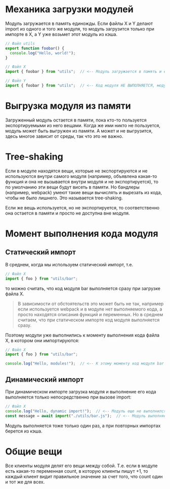 # Механика загрузки модулей

Модуль загружается в память единожды. Если файлы X и Y делают import из одного и того же модуля, то модуль загрузится только при импорте в X, а Y уже возьмет этот модуль из кэша.

```javascript
// Файл utils
export function foobar() {
  console.log("Hello, world!");
}
```

```javascript
// Файл X
import { foobar } from "utils";  // <-- Модуль загружается в память и его код выполняется.
```

```javascript
// Файл Y
import { foobar } from "utils";  // <-- Код модуля НЕ ВЫПОЛНЯЕТСЯ, модуль берется из кэша.
```

# Выгрузка модуля из памяти

Загруженный модуль остается в памяти, пока кто-то пользуется экспортируемыми из него вещами. Когда же ими никто не пользуется, модуль может быть выгружен из памяти. А может и не выгрузится, здесь многое зависит от среды, так что это не важно.

# Tree-shaking

Если в модуле находятся вещи, которые не экспортируются и не используются внутри самого модуля (например, объявлена какая-то функция и она не вызывается внутри модуля и не экспортируется), то по умолчанию эти вещи будут висеть в памяти. Но бандлеры (например, webpack) умеют такие вещи вычислять и вырезать из кода, чтобы не было лишнего. Это называется tree-shaking.

Если же вещь используется, но не экспортируется, то соответственно она остается в памяти и просто не доступна вне модуля.

# Момент выполнения кода модуля

## Статический импорт

В среднем, когда мы используем статический импорт, т.е.

```javascript
// Файл X
import { foo } from "utils/bar";
```

то можно считать, что код модуля bar выполняется сразу при загрузке файла X.

> В зависимости от обстоятельств это может быть не так, например если используется webpack и в модуле нет выполняемого кода, а просто находятся описания функций и переменных. Но в среднем считаем, что при статическом импорте код модуля выполняется сразу.

Поэтому модули уже выполнились к моменту выполнения кода файла X, в котором они импортируются:

```javascript
// Файл X
import { foo } from "utils/bar";

console.log("Hello, modules!");  // <-- К этому моменту код модуля bar уже выполнен.
```

## Динамический импорт

При динамическом импорте загрузка модуля и выполнение его кода выполняется только непосредственно при вызове import:

```javascript
// Файл X
console.log("Hello, dynamic import!");  // <-- Модуль еще не выполнился.
const message = await import("./utils/bar.js");  // <-- Модуль выполняется только в этот момент.
```

Модуль выполняется тоже только один раз, а при повторных импортах берется из кэша.

# Общие вещи

Все клиенты модуля делят его вещи между собой. Т.е. если в модуле есть какая-то переменная count, в которую клиенты пишут +1, то каждый клиент видит правильное значение за счет того, что count один и тот же для всех.
